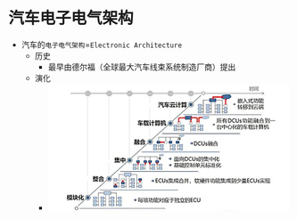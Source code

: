 # 汽车电子电气架构

* 汽车的`电子电气架构`=`Electronic Architecture`
  * 历史
    * 最早由德尔福（全球最大汽车线束系统制造厂商）提出
  * 演化
    * ![car_ee_arch_evolution](../../assets/img/car_ee_arch_evolution.jpg)
